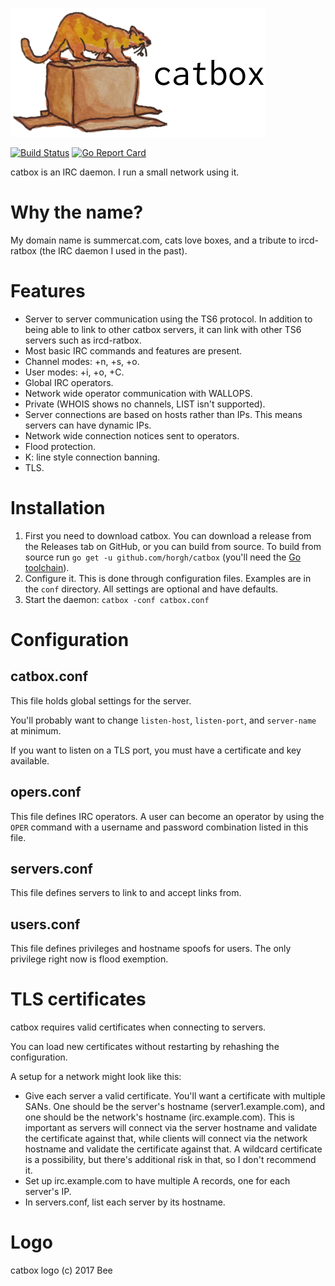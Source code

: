 ![catbox](doc/catbox-with-text.png)

[![Build
Status](https://travis-ci.org/horgh/catbox.svg)](https://travis-ci.org/horgh/catbox)
[![Go Report
Card](https://goreportcard.com/badge/github.com/horgh/catbox)](https://goreportcard.com/report/github.com/horgh/catbox)

catbox is an IRC daemon. I run a small network using it.


# Why the name?
My domain name is summercat.com, cats love boxes, and a tribute to
ircd-ratbox (the IRC daemon I used in the past).


# Features
* Server to server communication using the TS6 protocol. In addition to
  being able to link to other catbox servers, it can link with other TS6
  servers such as ircd-ratbox.
* Most basic IRC commands and features are present.
* Channel modes: +n, +s, +o.
* User modes: +i, +o, +C.
* Global IRC operators.
* Network wide operator communication with WALLOPS.
* Private (WHOIS shows no channels, LIST isn't supported).
* Server connections are based on hosts rather than IPs. This means servers
  can have dynamic IPs.
* Network wide connection notices sent to operators.
* Flood protection.
* K: line style connection banning.
* TLS.


# Installation
1. First you need to download catbox. You can download a release from the
   Releases tab on GitHub, or you can build from source. To build from
   source run `go get -u github.com/horgh/catbox` (you'll need the [Go
   toolchain](https://golang.org/dl/)).
2. Configure it. This is done through configuration files. Examples are in
   the `conf` directory. All settings are optional and have defaults.
3. Start the daemon: `catbox -conf catbox.conf`


# Configuration

## catbox.conf
This file holds global settings for the server.

You'll probably want to change `listen-host`, `listen-port`, and
`server-name` at minimum.

If you want to listen on a TLS port, you must have a certificate and key
available.


## opers.conf
This file defines IRC operators. A user can become an operator by using the
`OPER` command with a username and password combination listed in this file.


## servers.conf
This file defines servers to link to and accept links from.


## users.conf
This file defines privileges and hostname spoofs for users. The only
privilege right now is flood exemption.


# TLS certificates
catbox requires valid certificates when connecting to servers.

You can load new certificates without restarting by rehashing the
configuration.

A setup for a network might look like this:

* Give each server a valid certificate. You'll want a certificate with
  multiple SANs. One should be the server's hostname (server1.example.com),
  and one should be the network's hostname (irc.example.com). This is
  important as servers will connect via the server hostname and validate
  the certificate against that, while clients will connect via the network
  hostname and validate the certificate against that. A wildcard
  certificate is a possibility, but there's additional risk in that, so I
  don't recommend it.
* Set up irc.example.com to have multiple A records, one for each server's
  IP.
* In servers.conf, list each server by its hostname.


# Logo
catbox logo (c) 2017 Bee
